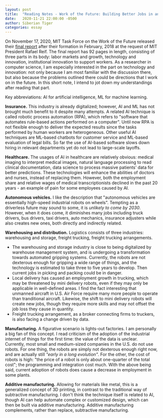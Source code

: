 ```yaml
---
layout: post
title:  "Reading Notes - Work of the Future: Building Better Jobs in an Age of Intelligent Machines"
date:   2020-11-21 22:00:00 -0500
author: Siberian Tiger
categories: essay
---
```


On November 17, 2020, MIT Task Force on the Work of the Future released their [final report](http://workofthefuture.mit.edu/wp-content/uploads/2020/11/2020-Final-Report.pdf) after their formation in February, 2018 at the request of MIT President Rafael Reif. The final report has 92 pages in length, consisting of three parts in its body: labor markets and growth, technology and innovation, institutional innovation to support workers. As a researcher in computer science, I am especially interested in the part on technology and innovation: not only because I am most familiar with the discussion there, but also because the problems outlined there could be directions that I work on in the future. In this short note, I intend to jot down my understandings after reading that part. 

Key abbreviations: AI for artificial intelligence, ML for machine learning.

**Insurance.** This industry is already digitalized; however, AI and ML has not brought much benefit to it despite many attempts. A related AI technique is called robotic process automation (RPA), which refers to "software that automates rule-based actions performed on a computer". Until now RPA is not flexible enough to deliver the expected results since the tasks performed by human workers are heterogeneous. Other useful AI techniques are ML-based chatbots for customer service and ML-based evaluation of legal bills. So far the use of AI-based software slows down hiring in relevant departments yet do not lead to large-scale layoffs.

**Healthcare.** The usages of AI in healthcare are relatively obvious: medical imaging to interpret medical images, natural language processing to read clinical documentation, data science to process massive patients' data for better predictions. These technologies will enhance the abilities of doctors and nurses, instead of replacing them. However, both the employment share and relative wages of medical transcriptionists declined in the past 20 years - an example of pain for some employees caused by AI.

**Autonomous vehicles.** I like the description that "autonomous vehicles are essentially high-speed industrial robots on wheels". Tempting as a driverless future may sound to some, it is *unlikely to come by 2030*. However, when it does come, it diminishes many jobs including truck drivers, bus drivers, taxi drivers, auto mechanics, insurance adjusters while also creates new ones, both directly and indirectly related. 

**Warehousing and distribution.** Logistics consists of three industries: warehousing and storage, freight trucking, freight trucking arrangements. 
- The warehousing and storage industry is close to being digitalized by warehouse management system, and is undergoing a transformation towards automated gripping systems. Currently, the robots are not dexterous enough for gripping a wide range of things, and the technology is estimated to take three to five years to develop. Then current jobs in picking and packing could be in danger. 
- Local delivery has caused an employment growth in trucking, which may be threatened by mini delivery robots, even if they may only be applicable in well-defined areas. I find the fact interesting that unmanned aircraft in U.S. Air Force require many more people to operate than tranditional aircraft. Likewise, the shift to mini delivery robots will create new jobs, though they require more skills and may not offset the job loss they cause in quantity. 
- Freight trucking arrangement, as a broker connecting firms to truckers, is also facing a change driven by data.

**Manufacturing.** A figurative scenario is lights-out factories. I am personally a big fan of this concept. I read criticism of the adoption of the industrial internet of things for the first time: the value of the data is unclear. Currently, most small and medium-sized companies in the U.S. do not use robots. For one thing, the robots are simply not dexterous enough right now, and are actually still *"early in a long evolution"*. For the other, the cost of robots is high: "the price of a robot is only about one-quarter of the total cost"; the programming and integration cost much. With the above being said, current adoption of robots does cause a decrease in employment in some plants.

**Additive manufacturing.** Allowing for materials like metal, this is a generalized concept of 3D printing, in contrast to the traditional way of subtractive manufacturing. I don't think the technique itself is related to AI, though AI can help automate complex or customized design, which can then be built via additive manufacturing. Additive manufacturing complements, rather than replace, subtractive manufacturing.
